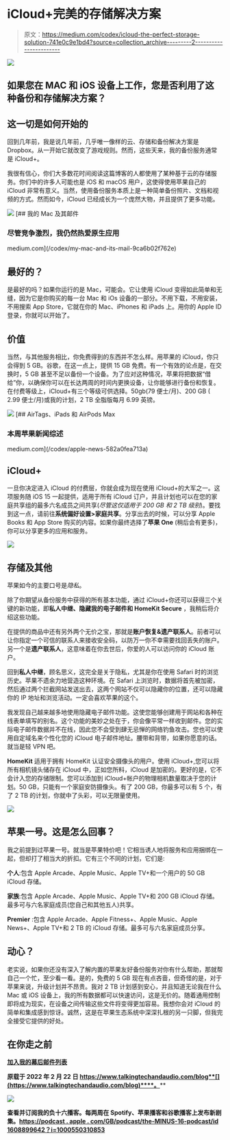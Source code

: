 # iCloud+完美的存储解决方案

> 原文：<https://medium.com/codex/icloud-the-perfect-storage-solution-741e0c9e1bd4?source=collection_archive---------2----------------------->

![](img/a67dfa2190d5204b570ceeb3a6248cb2.png)

## 如果您在 MAC 和 iOS 设备上工作，您是否利用了这种备份和存储解决方案？

## 这一切是如何开始的

回到几年前，我是说几年前，几乎唯一像样的云、存储和备份解决方案是 Dropbox。从一开始它就改变了游戏规则。然而，这些天来，我的备份服务通常是 iCloud+。

我很有信心，你们大多数花时间阅读这篇博客的人都使用了某种基于云的存储服务。你们中的许多人可能也是 iOS 和 macOS 用户，这使得使用苹果自己的 iCloud 非常有意义。当然，使用备份服务本质上是一种简单备份照片、文档和视频的方式。然而如今，iCloud 已经成长为一个庞然大物，并且提供了更多功能。

![](img/03ae4d2039d195146107fed10b31ea85.png)[](/codex/my-mac-and-its-mail-9ca6b02f762e) [## 我的 Mac 及其邮件

### 尽管竞争激烈，我仍然热爱原生应用

medium.com](/codex/my-mac-and-its-mail-9ca6b02f762e) 

## 最好的？

是最好的吗？如果你运行的是 Mac，可能会。它让使用 iCloud 变得如此简单和无缝，因为它是你购买的每一台 Mac 和 iOs 设备的一部分。不用下载，不用安装，不用搜索 App Store，它就在你的 Mac、iPhones 和 iPads 上。用你的 Apple ID 登录，你就可以开始了。

## 价值

当然，与其他服务相比，你免费得到的东西并不怎么样。用苹果的 iCloud，你只会得到 5 GB。谷歌，在这一点上，提供 15 GB 免费。有一个有效的论点是，在交换时，5 GB 甚至不足以备份一个设备。为了应对这种情况，苹果将把数据“借给”你，以确保你可以在长达两周的时间内更换设备，让你能够进行备份和恢复。在付费等级上，iCloud+有三个等级可供选择。50gb(79 便士/月)、200 GB ( 2.99 便士/月)或我的计划，2 TB 全脂版每月 6.99 英镑。

![](img/bb1e9f2b50b89cb086d8d795eed50d70.png)[](/codex/apple-news-582a0fea713a) [## AirTags、iPads 和 AirPods Max

### 本周苹果新闻综述

medium.com](/codex/apple-news-582a0fea713a) 

## iCloud+

一旦你决定进入 iCloud 的付费层，你就会成为现在使用 iCloud+的大军之一。这项服务随 iOS 15 一起提供，适用于所有 iCloud 订户，并且计划也可以在您的家庭共享组的最多六名成员之间共享(*尽管这仅适用于 200 GB 和 2 TB 级别*)。要找到这一点，请前往**系统偏好设置>家庭共享**。分享出去的时候，可以分享 Apple Books 和 App Store 购买的内容。如果你最终选择了**苹果 One** (稍后会有更多)，你可以分享更多的应用和服务。

![](img/fbd640e8bc993ff6563f239c9a122511.png)

## 存储及其他

苹果如今的主要口号是*隐私*。

除了你期望从备份服务中获得的所有基本功能，通过 iCloud+你还可以获得三个关键的新功能，即**私人中继、隐藏我的电子邮件和 HomeKit Secure** ，我稍后将介绍这些功能。

在提供的商品中还有另外两个无价之宝，那就是**账户恢复&遗产联系人**。前者可以让你指定一个可信的联系人来接收安全码，以防万一你不幸需要找回丢失的账户。另一个是**遗产联系人**，这意味着在你去世后，你爱的人可以访问你的 iCloud 账户。

回到**私人中继**，顾名思义，这完全是关于隐私，尤其是你在使用 Safari 时的浏览历史。苹果不遗余力地营造这种环境。在 Safari 上浏览时，数据将首先被加密，然后通过两个拦截网站发送出去，这两个网站不仅可以隐藏你的位置，还可以隐藏你的 IP 地址和浏览活动。一定会喜欢苹果的这个。

我发现自己越来越多地使用隐藏电子邮件功能。这使您能够创建用于网站和各种在线表单填写的别名。这个功能的美妙之处在于，你会像平常一样收到邮件。您的实际电子邮件数据并不在线，因此您不会受到肆无忌惮的网络钓鱼攻击。您也可以使用自定域名来个性化您的 iCloud 电子邮件地址。腰带和背带，如果你愿意的话。就当是轻 VPN 吧。

**HomeKit** 适用于拥有 HomeKit 认证安全摄像头的用户。使用 iCloud+,您可以将所有相机镜头储存在 iCloud 中，正如您所料，iCloud 是加密的。更好的是，它不会计入您的存储限制。您可以添加到 iCloud+帐户的物理相机数量取决于您的计划。50 GB，只能有一个家庭安防摄像头。有了 200 GB，你最多可以有 5 个，有了 2 TB 的计划，你就中了头彩，可以无限量使用。

![](img/33d4a0cc8f5afaf892cd54b67d223b4e.png)

## 苹果一号。这是怎么回事？

我之前提到过苹果一号。就当是苹果特价吧！它相当诱人地将服务和应用捆绑在一起，但却打了相当大的折扣。它有三个不同的计划，它们是:

**个人**:包含 Apple Arcade、Apple Music、Apple TV+和一个用户的 50 GB iCloud 存储。

**家族**:包含 Apple Arcade、Apple Music、Apple TV+和 200 GB iCloud 存储。最多可与六名家庭成员(您自己和其他五人)共享。

**Premier** :包含 Apple Arcade、Apple Fitness+、Apple Music、Apple News+、Apple TV+和 2 TB 的 iCloud 存储。最多可与六名家庭成员分享。

## 动心？

老实说，如果你还没有深入了解内置的苹果友好备份服务对你有什么帮助，那就帮自己一个忙，至少看一看。是的，免费的 5 GB 现在有点吝啬，但奇怪的是，对于苹果来说，升级计划并不昂贵。我对 2 TB 计划感到安心，并且知道无论我在什么 Mac 或 iOS 设备上，我的所有数据都可以快速访问，这是无价的。随着通用控制即将成为现实，在设备之间传输这些文件将变得更加容易。我想你会对 iCloud 的简单和集成感到惊讶。诚然，这是在苹果生态系统中深深扎根的另一只脚，但我完全接受它提供的好处。

## 在你走之前

[**加入我的幕后邮件列表**](https://www.talkingtechandaudio.com)

**原载于 2022 年 2 月 22 日 https://www.talkingtechandaudio.com/blog**[](https://www.talkingtechandaudio.com/blog)****。****

**![](img/60131553b0b790e072d2ca17eca71259.png)**

**查看并订阅我的负十六播客。每两周在 Spotify、苹果播客和谷歌播客上发布新剧集。[https://podcast . apple . com/GB/podcast/the-MINUS-16-podcast/id 1608899642？i=1000550310853](https://podcasts.apple.com/gb/podcast/the-minus-sixteen-podcast/id1608899642?i=1000550310853)**